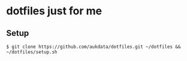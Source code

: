 # dotfiles just for me

## Setup

```
$ git clone https://github.com/aukdata/dotfiles.git ~/dotfiles && ~/dotfiles/setup.sh
```
